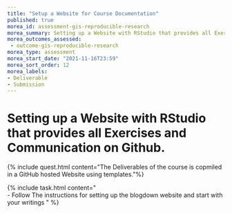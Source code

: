 ```yaml
---
title: "Setup a Website for Course Documentation"
published: true
morea_id: assessment-gis-reproducible-research
morea_summary: Setting up a Website with RStudio that provides all Exercises and Communication on Github.
morea_outcomes_assessed:
 - outcome-gis-reproducible-research
morea_type: assessment
morea_start_date: "2021-11-16T23:59"
morea_sort_order: 12
morea_labels:
- Deliverable
- Submission
---
```


# Setting up a Website with RStudio that provides all Exercises and Communication on Github.


{% include quest.html content="The Deliverables of the course is copmiled in a GitHub hosted Website using templates."%}




{% include task.html content="<br> - Follow The instructions for setting up the blogdown website and start with your writings " %}
 


